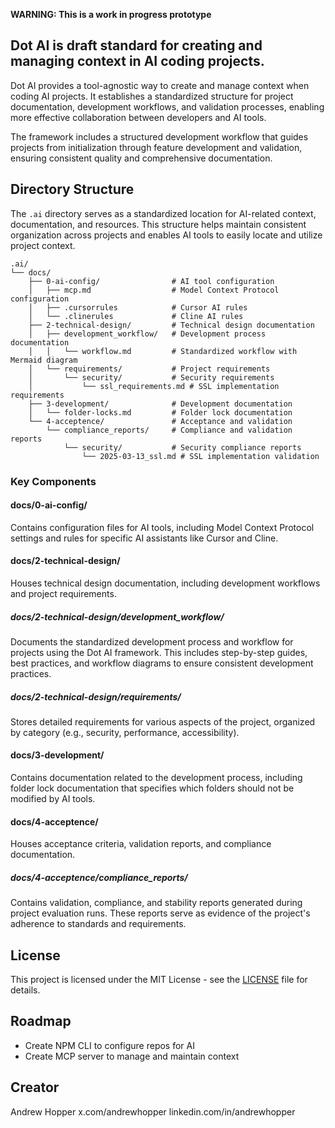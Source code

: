 **WARNING: This is a work in progress prototype**

## Dot AI is draft standard for creating and managing context in AI coding projects.

Dot AI provides a tool-agnostic way to create and manage context when coding AI projects. It establishes a standardized structure for project documentation, development workflows, and validation processes, enabling more effective collaboration between developers and AI tools.

The framework includes a structured development workflow that guides projects from initialization through feature development and validation, ensuring consistent quality and comprehensive documentation.

## Directory Structure

The `.ai` directory serves as a standardized location for AI-related context, documentation, and resources. This structure helps maintain consistent organization across projects and enables AI tools to easily locate and utilize project context.

```
.ai/
└── docs/
    ├── 0-ai-config/                # AI tool configuration
    │   ├── mcp.md                  # Model Context Protocol configuration
    │   ├── .cursorrules            # Cursor AI rules
    │   └── .clinerules             # Cline AI rules
    ├── 2-technical-design/         # Technical design documentation
    │   ├── development_workflow/   # Development process documentation
    │   │   └── workflow.md         # Standardized workflow with Mermaid diagram
    │   └── requirements/           # Project requirements
    │       └── security/           # Security requirements
    │           └── ssl_requirements.md # SSL implementation requirements
    ├── 3-development/              # Development documentation
    │   └── folder-locks.md         # Folder lock documentation
    └── 4-acceptence/               # Acceptance and validation
        └── compliance_reports/     # Compliance and validation reports
            └── security/           # Security compliance reports
                └── 2025-03-13_ssl.md # SSL implementation validation
```

### Key Components

#### docs/0-ai-config/
Contains configuration files for AI tools, including Model Context Protocol settings and rules for specific AI assistants like Cursor and Cline.

#### docs/2-technical-design/
Houses technical design documentation, including development workflows and project requirements.

##### docs/2-technical-design/development_workflow/
Documents the standardized development process and workflow for projects using the Dot AI framework. This includes step-by-step guides, best practices, and workflow diagrams to ensure consistent development practices.

##### docs/2-technical-design/requirements/
Stores detailed requirements for various aspects of the project, organized by category (e.g., security, performance, accessibility).

#### docs/3-development/
Contains documentation related to the development process, including folder lock documentation that specifies which folders should not be modified by AI tools.

#### docs/4-acceptence/
Houses acceptance criteria, validation reports, and compliance documentation.

##### docs/4-acceptence/compliance_reports/
Contains validation, compliance, and stability reports generated during project evaluation runs. These reports serve as evidence of the project's adherence to standards and requirements.

## License

This project is licensed under the MIT License - see the [LICENSE](LICENSE) file for details.

## Roadmap

* Create NPM CLI to configure repos for AI
* Create MCP server to manage and maintain context

## Creator

Andrew Hopper
x.com/andrewhopper
linkedin.com/in/andrewhopper
